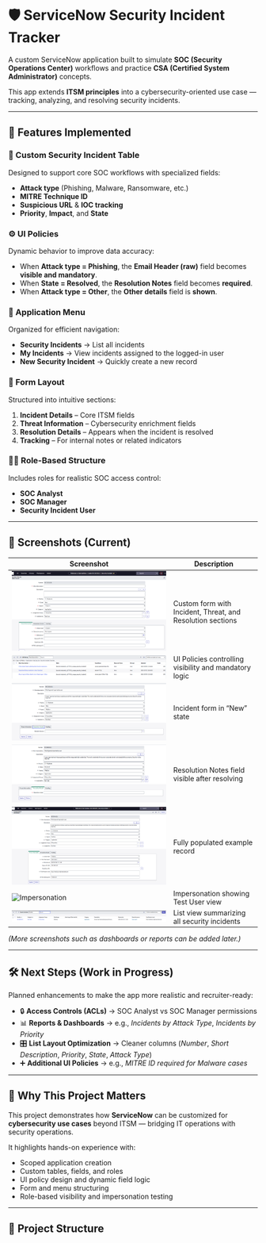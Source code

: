 # 🛡️ ServiceNow Security Incident Tracker

A custom ServiceNow application built to simulate **SOC (Security Operations Center)** workflows and practice **CSA (Certified System Administrator)** concepts.

This app extends **ITSM principles** into a cybersecurity-oriented use case — tracking, analyzing, and resolving security incidents.

---

## 🚀 Features Implemented

### 🧩 Custom Security Incident Table
Designed to support core SOC workflows with specialized fields:
- **Attack type** (Phishing, Malware, Ransomware, etc.)
- **MITRE Technique ID**
- **Suspicious URL** & **IOC tracking**
- **Priority**, **Impact**, and **State**

### ⚙️ UI Policies
Dynamic behavior to improve data accuracy:
- When **Attack type = Phishing**, the **Email Header (raw)** field becomes **visible and mandatory**.
- When **State = Resolved**, the **Resolution Notes** field becomes **required**.
- When **Attack type = Other**, the **Other details** field is **shown**.

### 📂 Application Menu
Organized for efficient navigation:
- **Security Incidents** → List all incidents  
- **My Incidents** → View incidents assigned to the logged-in user  
- **New Security Incident** → Quickly create a new record  

### 🧭 Form Layout
Structured into intuitive sections:
1. **Incident Details** – Core ITSM fields  
2. **Threat Information** – Cybersecurity enrichment fields  
3. **Resolution Details** – Appears when the incident is resolved  
4. **Tracking** – For internal notes or related indicators  

### 🧑‍💻 Role-Based Structure
Includes roles for realistic SOC access control:
- **SOC Analyst**
- **SOC Manager**
- **Security Incident User**

---

## 📸 Screenshots (Current)

| Screenshot | Description |
|-------------|--------------|
| ![Form Design](./screenshots/01_Security_Incident_Form(blank).png) | Custom form with Incident, Threat, and Resolution sections |
| ![UI Policies](./screenshots/02_Security_Incident_UI_Policies.png) | UI Policies controlling visibility and mandatory logic |
| ![Form Not Resolved](./screenshots/03_Security_Incident_Form(State_Not_Resolved).png) | Incident form in “New” state |
| ![Form Resolved](./screenshots/04_Security_Incident_Form(State_Resolved_Displays_Resolution_Notes).png) | Resolution Notes field visible after resolving |
| ![Filled Form](./screenshots/05_Security_Incident_Form(Filled).png) | Fully populated example record |
| ![Impersonation](./screenshots/06_Security_Incident_Form(Filled_Impersonating_Test_User).png) | Impersonation showing Test User view |
| ![List View](./screenshots/07_Security_Incident_List_View.png) | List view summarizing all security incidents |

*(More screenshots such as dashboards or reports can be added later.)*

---

## 🛠 Next Steps (Work in Progress)

Planned enhancements to make the app more realistic and recruiter-ready:

- 🔒 **Access Controls (ACLs)** → SOC Analyst vs SOC Manager permissions  
- 📊 **Reports & Dashboards** → e.g., *Incidents by Attack Type*, *Incidents by Priority*  
- 🎛 **List Layout Optimization** → Cleaner columns (*Number*, *Short Description*, *Priority*, *State*, *Attack Type*)  
- ➕ **Additional UI Policies** → e.g., *MITRE ID required for Malware cases*  

---

## 🎯 Why This Project Matters

This project demonstrates how **ServiceNow** can be customized for **cybersecurity use cases** beyond ITSM — bridging IT operations with security operations.

It highlights hands-on experience with:
- Scoped application creation  
- Custom tables, fields, and roles  
- UI policy design and dynamic field logic  
- Form and menu structuring  
- Role-based visibility and impersonation testing  

---

## 📂 Project Structure

